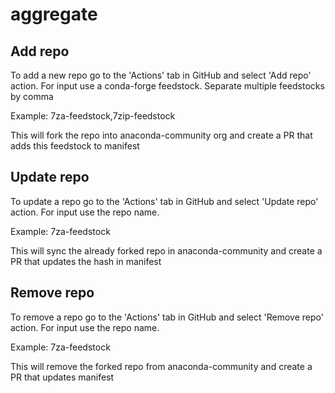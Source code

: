# aggregate

## Add repo
To add a new repo go to the 'Actions' tab in GitHub and select 'Add repo' action.
For input use a conda-forge feedstock. Separate multiple feedstocks by comma

Example: 7za-feedstock,7zip-feedstock

This will fork the repo into anaconda-community org and create a PR that adds this feedstock to manifest

## Update repo
To update a repo go to the 'Actions' tab in GitHub and select 'Update repo' action.
For input use the repo name. 

Example: 7za-feedstock

This will sync the already forked repo in anaconda-community and create a PR that updates the hash in manifest

## Remove repo
To remove a repo go to the 'Actions' tab in GitHub and select 'Remove repo' action.
For input use the repo name. 

Example: 7za-feedstock

This will remove the forked repo from anaconda-community and create a PR that updates manifest